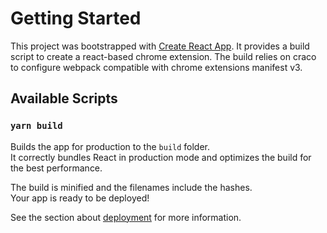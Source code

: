 # Getting Started

This project was bootstrapped with [Create React App](https://github.com/facebook/create-react-app).
It provides a build script to create a react-based chrome extension. 
The build relies on craco to configure webpack compatible with chrome extensions manifest v3.

## Available Scripts

### `yarn build`

Builds the app for production to the `build` folder.\
It correctly bundles React in production mode and optimizes the build for the best performance.

The build is minified and the filenames include the hashes.\
Your app is ready to be deployed!

See the section about [deployment](https://facebook.github.io/create-react-app/docs/deployment) for more information.
